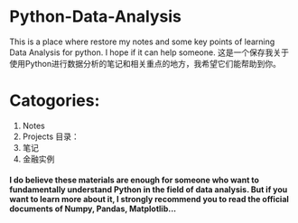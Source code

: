 # Python-Data-Analysis
  This is a place where restore my notes and some key points of learning Data Analysis for python. I hope if it can help someone.
  这是一个保存我关于使用Python进行数据分析的笔记和相关重点的地方，我希望它们能帮助到你。
# Catogories:
  1. Notes
  2. Projects
  目录：
  1. 笔记
  2. 金融实例
  
#### I do believe these materials are enough for someone who want to fundamentally understand Python in the field of data analysis. But if you want to learn more about it, I strongly recommend you to read the official documents of Numpy, Pandas, Matplotlib...
